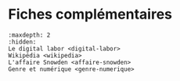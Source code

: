 # Fiches complémentaires

```{toctree}
:maxdepth: 2
:hidden:
Le digital labor <digital-labor>
Wikipédia <wikipedia>
L'affaire Snowden <affaire-snowden>
Genre et numérique <genre-numerique>
```